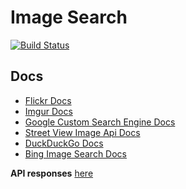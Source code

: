 # Image Search

[![Build Status][travis-image]][travis-url]

## Docs

- [Flickr Docs][flickr-docs]
- [Imgur Docs][imgur-docs]
- [Google Custom Search Engine Docs][google-cse-docs]
- [Street View Image Api Docs][street-view-docs]
- [DuckDuckGo Docs][duck-duck-go-docs]
- [Bing Image Search Docs][bing-image-search-docs]

**API responses** [here][docs]

[travis-image]: https://travis-ci.org/hpedrorodrigues/ImageSearch.svg?branch=master
[travis-url]: https://travis-ci.org/hpedrorodrigues/ImageSearch

[flickr-docs]: https://www.flickr.com/services/api/flickr.photos.search.html
[imgur-docs]: https://api.imgur.com/endpoints/gallery#gallery-search
[google-cse-docs]: https://developers.google.com/custom-search/docs/overview
[street-view-docs]: https://developers.google.com/maps/documentation/streetview/intro
[duck-duck-go-docs]: https://duckduckgo.com/api
[bing-image-search-docs]: https://dev.cognitive.microsoft.com/docs/services/56b43f0ccf5ff8098cef3808/operations/56b4433fcf5ff8098cef380c

[docs]: ./docs/APIs.md